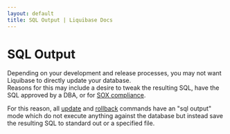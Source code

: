```yaml
---
layout: default
title: SQL Output | Liquibase Docs
---
```


# SQL Output #

Depending on your development and release processes, you may not want Liquibase to directly update your database.  
Reasons for this may include a desire to tweak the resulting SQL, have the SQL approved by a DBA, 
or for [SOX compliance](/2007/07/sox-compliance-and-database-refactoring.html).

For this reason, all [update](update.html) and [rollback](rollback.html) commands have an "sql output" mode which do not execute anything against the database but instead save the resulting SQL to standard out or a specified file.
